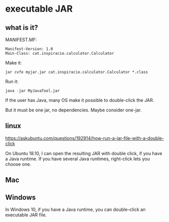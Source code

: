 # executable JAR

## what is it?

MANIFEST.MF:

    Manifest-Version: 1.0
    Main-Class: cat.inspiracio.calculator.Calculator
    
Make it:

    jar cvfe myjar.jar cat.inspiracio.calculator.Calculator *.class
    
Run it:

    java -jar MyJavaTool.jar
    
If the user has Java, many OS make it possible to double-click the JAR.

But it must be one jar, no dependencies. Maybe consider one-jar.

## linux

https://askubuntu.com/questions/192914/how-run-a-jar-file-with-a-double-click

On Ubuntu 18.10, I can open the resulting JAR with double click, if you have a Java runtime.
If you have several Java runtimes, right-click lets you choose one.


## Mac

## Windows

In Windows 10, if you have a Java runtime, you can double-click an executable JAR file.